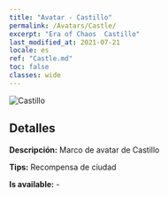 ```yaml
---
title: "Avatar - Castillo"
permalink: /Avatars/Castle/
excerpt: "Era of Chaos  Castillo"
last_modified_at: 2021-07-21
locale: es
ref: "Castle.md"
toc: false
classes: wide
---
```

 ![Castillo](/images/a/avatarFrame_11.png)

## Detalles

 **Descripción:** Marco de avatar de Castillo 

 **Tips:** Recompensa de ciudad 

 **Is available:**  - 

